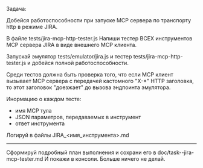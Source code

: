 Задача:

Добейся работоспособности при запуске MCP сервера по транспорту http в режиме JIRA.

В файле tests/jira-mcp-http-tester.js Напиши тестер ВСЕХ инструментов MCP сервера JIRA в виде внешнего MCP клиента.

Запускай эмулятор tests/emulator/jira.js и тестер tests/jira-mcp-http-tester.js и добейся 
полной работоспособности. 

Среди тестов должна быть проверка того, что если MCP клиент вызывает MCP сервера с передачей кастомного "X-*" HTTP заголовка,
то этот заголовок "доезжает" до вызова эндпоинта эмулятора.

Инормацию о каждом тесте:
- имя MCP тула
- JSON параметров, передаваемых в инструмент
- ответ инструмента

Логируй в файлы JIRA_<имя_инструмента>.md

------
Сформируй подробный план выполнения и сохрани его в doc/task--jira-mcp-tester.md
И покажи в консоли. 
Больше ничего не делай.



